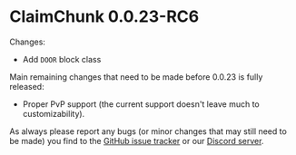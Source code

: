 # ClaimChunk 0.0.23-RC6

Changes:
* Add `DOOR` block class

Main remaining changes that need to be made before 0.0.23 is fully released:
* Proper PvP support (the current support doesn't leave much to customizability). 

As always please report any bugs (or minor changes that may still need to be made) you find to the [GitHub issue tracker](https://github.com/cjburkey01/ClaimChunk/issues) or our [Discord server](https://discord.gg/swW8xX665Z).
